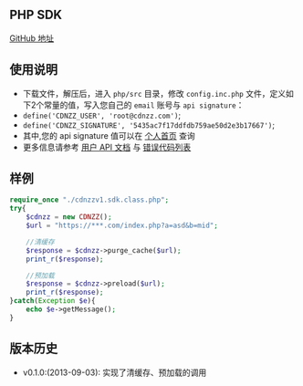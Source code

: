 ## PHP SDK

[GitHub 地址](https://github.com/GridSafe/grid-sdk-php)


## 使用说明

- 下载文件，解压后，进入 `php/src` 目录，修改 `config.inc.php` 文件，定义如下2个常量的值，写入您自己的 `email` 账号与 `api signature`：
- `define('CDNZZ_USER', 'root@cdnzz.com')`;
- `define('CDNZZ_SIGNATURE', '5435ac7f17ddfdb759ae50d2e3b17667')`;
- 其中,您的 api signature 值可以在 [个人首页]() 查询
- 更多信息请参考 [用户 API 文档](api-docs.md) 与 [错误代码列表](error-code.md)


## 样例 ##

```php
require_once "./cdnzzv1.sdk.class.php";
try{
    $cdnzz = new CDNZZ();
    $url = "https://***.com/index.php?a=asd&b=mid";

    //清缓存
    $response = $cdnzz->purge_cache($url);
    print_r($response);

    //预加载
    $response = $cdnzz->preload($url);
    print_r($response);
}catch(Exception $e){
    echo $e->getMessage();
}
```

## 版本历史
 - v0.1.0:(2013-09-03): 实现了清缓存、预加载的调用

